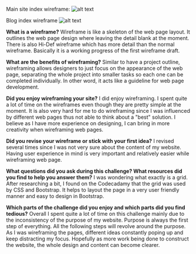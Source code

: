 Main site index wireframe:
![alt text](https://nathanluo112.github.io/wireframe-index.png)

Blog index wireframe
![alt text](https://nathanluo112.github.io/blog/wireframe-blog-index.png)

**What is a wireframe?**
Wireframe is like a skeleton of the web page layout. It outlines the web page design where leaving the detail blank at the moment. There is also Hi-Def wireframe which has more detail than the normal wireframe. Basically it is a working progress of the first wireframe draft.

**What are the benefits of wireframing?**
Similar to have a project outline, wireframing allows designers to just focus on the appearance of the web page, separating the whole project into smaller tasks so each one can be completed individually. In other word, it acts like a guideline for web page development.

**Did you enjoy wireframing your site?**
I did enjoy wireframing. I spent quite a lot of time on the wireframes even though they are pretty simple at the moment. It is also very hard for me to do wireframing since I was influenced by different web pages thus not able to think about a "best" solution. I believe as I have more experience on designing, I can bring in more creativity when wireframing web pages.

**Did you revise your wireframe or stick with your first idea?**
I revised several times since I was not very sure about the content of my website. Having user experience in mind is very important and relatively easier while wireframing web page.

**What questions did you ask during this challenge? What resources did you find to help you answer them?**
I was wondering what exactly is a grid. After researching a bit, I found on the Codecadamy that the grid was used by CSS and Bootstrap. It helps to layout the page in a very user friendly manner and easy to design in Bootstrap.

**Which parts of the challenge did you enjoy and which parts did you find tedious?**
Overall I spent quite a lot of time on this challenge mainly due to the inconsistency of the purpose of my website. Purpose is always the first step of everything. All the following steps will revolve around the purpose. As I was wireframing the pages, different ideas constantly poping up and keep distracting my focus. Hopefully as more work being done to construct the website, the whole design and content can become clearer.